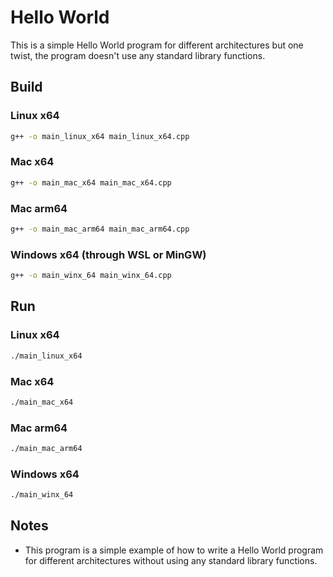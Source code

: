 # Hello World

This is a simple Hello World program for different architectures but one twist, the program doesn't use any standard library functions.

## Build

### Linux x64
```bash
g++ -o main_linux_x64 main_linux_x64.cpp
```
### Mac x64
```bash
g++ -o main_mac_x64 main_mac_x64.cpp
```
### Mac arm64
```bash
g++ -o main_mac_arm64 main_mac_arm64.cpp
```
### Windows x64 (through WSL or MinGW)
```bash
g++ -o main_winx_64 main_winx_64.cpp
```

## Run

### Linux x64
```bash
./main_linux_x64
```
### Mac x64
```bash
./main_mac_x64
```
### Mac arm64
```bash
./main_mac_arm64
```
### Windows x64
```bash
./main_winx_64
```

## Notes
- This program is a simple example of how to write a Hello World program for different architectures without using any standard library functions.